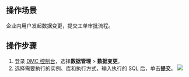 ## 操作场景
企业内用户发起数据变更，提交工单审批流程。

## 操作步骤
1. 登录 [DMC 控制台](https://dms.cloud.tencent.com/v3/cooperations/#/)，选择**数据管理** > **数据变更**。
2. 选择需要执行的实例、库和执行方式，输入执行的 SQL 后，单击**提交**。
   ![](https://qcloudimg.tencent-cloud.cn/raw/dc2487c08b98d5adc1baf5fb574d0abc.png)

